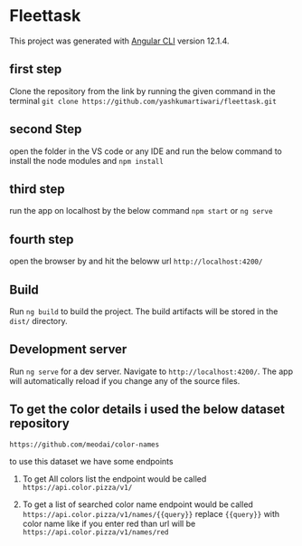 # Fleettask

This project was generated with [Angular CLI](https://github.com/angular/angular-cli) version 12.1.4.

## first step 
Clone the repository from the link by running the given command in the terminal
`git clone https://github.com/yashkumartiwari/fleettask.git`

## second Step 
open the folder in the VS code or any IDE and run the below command to install the node modules and
`npm install`

## third step 
run the app on localhost by the below command
`npm start` or `ng serve`

## fourth step 
open the browser by and hit the beloww url
`http://localhost:4200/`

## Build

Run `ng build` to build the project. The build artifacts will be stored in the `dist/` directory.


## Development server

Run `ng serve` for a dev server. Navigate to `http://localhost:4200/`. The app will automatically reload if you change any of the source files.

## To get the color details i used the below dataset repository 
`https://github.com/meodai/color-names`

to use this dataset we have some endpoints 
1. To get All colors list the endpoint would be called
   `https://api.color.pizza/v1/`

2. To get a list of searched color name endpoint would be called 
   `https://api.color.pizza/v1/names/{{query}}`  replace `{{query}}` with color name like if you enter red than url will be 
   `https://api.color.pizza/v1/names/red`


